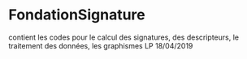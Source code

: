 # FondationSignature
contient les codes pour le calcul des signatures, des descripteurs, le traitement des données, les graphismes
LP 18/04/2019
